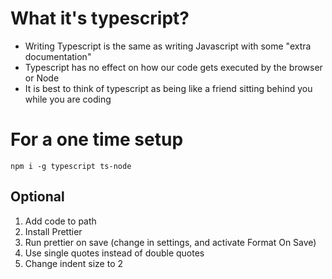 # What it's typescript?
- Writing Typescript is the same as writing Javascript with some "extra documentation"
- Typescript has no effect on how our code gets executed by the browser or Node
- It is best to think of typescript as being like a friend sitting behind you while you are coding

# For a one time setup
```
npm i -g typescript ts-node
```

## Optional
1. Add code to path
1. Install Prettier
1. Run prettier on save (change in settings, and activate Format On Save)
1. Use single quotes instead of double quotes
1. Change indent size to 2
